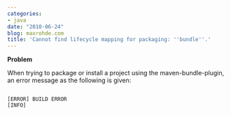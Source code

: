 ```yaml
---
categories:
- java
date: "2010-06-24"
blog: maxrohde.com
title: 'Cannot find lifecycle mapping for packaging: ''bundle''.'
---
```


**Problem**

When trying to package or install a project using the maven-bundle-plugin, an error message as the following is given:

```

[ERROR] BUILD ERROR
[INFO]
